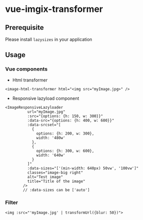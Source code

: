 # vue-imgix-transformer

## Prerequisite

Please install `lazysizes` in your application

## Usage

### Vue components

* Html transformer

`<image-html-transformer html="<img src="myImage.jpg>" />`

* Responsive lazyload component

```vue
<ImageResponsiveLazyloader
          url="myImage.jpg"
          :src="{options: {h: 150, w: 300}}"
          :data-src="{options: {h: 400, w: 600}}"
          :data-srcset="[
            {
              options: {h: 200, w: 300},
              width: '480w'
            },
            {
              options: {h: 300, w: 600},
              width: '640w'
            }
          ]"
          :data-sizes="['(min-width: 640px) 50vw', '100vw']" 
          classes="image-big right"
          alt="Test image"
          title="Title of the image"
        />
        // :data-sizes can be ['auto']
```

### Filter

`<img :src="'myImage.jpg' | transformUrl({blur: 50})">`